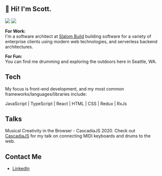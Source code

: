 ## 👋 Hi! I'm Scott.
![](https://img.shields.io/badge/status-drumming-green)
![](https://visitor-badge.glitch.me/badge?page_id=scott-ammon.scott-ammon)

**For Work:**  
I'm a software architect at [Slalom Build](https://www.slalombuild.com/) building software for a variety of enterprise clients using modern web technologies, and serverless backend architectures.

**For Fun:**  
You can find me drumming and exploring the outdoors here in Seattle, WA.

## Tech
My focus is front-end development, and my most common frameworks/languages/libraries include:

JavaScript | TypeScript | React | HTML | CSS | Redux | RxJs

## Talks
Musical Creativity in the Browser - CascadiaJS 2020. Check out [CascadiaJS](https://2020.cascadiajs.com/speakers/scott-ammon) for my talk on connecting MIDI keyboards and drums to the web.

## Contact Me
* [LinkedIn](https://www.linkedin.com/in/scottammon)


